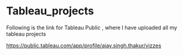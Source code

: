 # Tableau_projects
Following is the link for Tableau Public , where I have uploaded all my tableau projects 

https://public.tableau.com/app/profile/ajay.singh.thakur/vizzes
